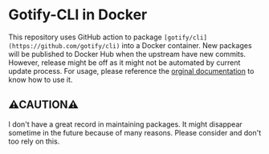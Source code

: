 # Gotify-CLI in Docker

This repository uses GitHub action to package `[gotify/cli](https://github.com/gotify/cli)` into a Docker container. New packages will be published to Docker Hub when the upstream have new commits. However, release might be off as it might not be automated by current update process. For usage, please reference the [orginal documentation](https://github.com/gotify/cli/blob/master/README.md) to know how to use it.

## ⚠CAUTION⚠
I don't have a great record in maintaining packages. It might disappear sometime in the future because of many reasons. Please consider and don't too rely on this.
